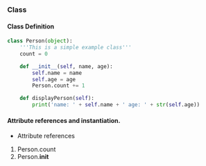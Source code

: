 ### Class

#### Class Definition

```python
class Person(object):
    '''This is a simple example class'''
    count = 0

    def __init__(self, name, age):
        self.name = name
        self.age = age
        Person.count += 1

    def displayPerson(self):
        print('name: ' + self.name + ' age: ' + str(self.age))
```
#### Attribute references and instantiation.
* Attribute references
1. Person.count
2. Person.__init__